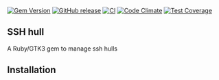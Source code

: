 [![Gem Version](https://badge.fury.io/rb/ssh-hull@2x.png)](https://badge.fury.io/rb/ssh-hull)
[![GitHub release](https://img.shields.io/github/release/ungtb10d/ssh-hull.svg)](https://github.com/ungtb10d/ssh-hull/releases/latest)
[![CI](https://github.com/ungtb10d/ssh-hull/workflows/CI/badge.svg)](https://github.com/ungtb10d/ssh-hull/actions)
[![Code Climate](https://codeclimate.com/github/ungtb10d/ssh-hull/badges/gpa.svg)](https://codeclimate.com/github/ungtb10d/ssh-hull)
[![Test Coverage](https://codeclimate.com/github/ungtb10d/ssh-hull/badges/coverage.svg)](https://codeclimate.com/github/ungtb10d/ssh-hull/coverage)

## SSH hull

A Ruby/GTK3 gem to manage ssh hulls

## Installation


